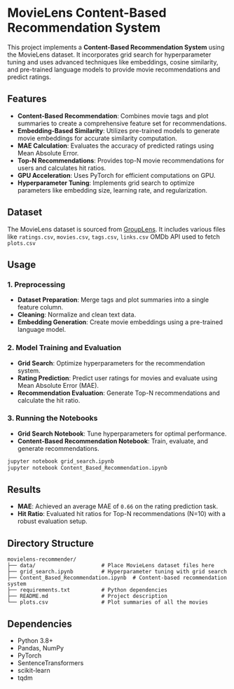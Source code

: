 
# MovieLens Content-Based Recommendation System

This project implements a **Content-Based Recommendation System** using the MovieLens dataset. It incorporates grid search for hyperparameter tuning and uses advanced techniques like embeddings, cosine similarity, and pre-trained language models to provide movie recommendations and predict ratings.

## Features
- **Content-Based Recommendation**: Combines movie tags and plot summaries to create a comprehensive feature set for recommendations.
- **Embedding-Based Similarity**: Utilizes pre-trained models to generate movie embeddings for accurate similarity computation.
- **MAE Calculation**: Evaluates the accuracy of predicted ratings using Mean Absolute Error.
- **Top-N Recommendations**: Provides top-N movie recommendations for users and calculates hit ratios.
- **GPU Acceleration**: Uses PyTorch for efficient computations on GPU.
- **Hyperparameter Tuning**: Implements grid search to optimize parameters like embedding size, learning rate, and regularization.

## Dataset
The MovieLens dataset is sourced from [GroupLens](https://grouplens.org/datasets/movielens/latest/). It includes various files like `ratings.csv`, `movies.csv`, `tags.csv`, `links.csv`
OMDb API used to fetch `plots.csv`
## Usage

### 1. Preprocessing
- **Dataset Preparation**: Merge tags and plot summaries into a single feature column.
- **Cleaning**: Normalize and clean text data.
- **Embedding Generation**: Create movie embeddings using a pre-trained language model.

### 2. Model Training and Evaluation
- **Grid Search**: Optimize hyperparameters for the recommendation system.
- **Rating Prediction**: Predict user ratings for movies and evaluate using Mean Absolute Error (MAE).
- **Recommendation Evaluation**: Generate Top-N recommendations and calculate the hit ratio.

### 3. Running the Notebooks
- **Grid Search Notebook**: Tune hyperparameters for optimal performance.
- **Content-Based Recommendation Notebook**: Train, evaluate, and generate recommendations.

```bash
jupyter notebook grid_search.ipynb
jupyter notebook Content_Based_Recommendation.ipynb
```

## Results
- **MAE**: Achieved an average MAE of `0.66` on the rating prediction task.
- **Hit Ratio**: Evaluated hit ratios for Top-N recommendations (N=10) with a robust evaluation setup.

## Directory Structure
```
movielens-recommender/
├── data/                     # Place MovieLens dataset files here
├── grid_search.ipynb         # Hyperparameter tuning with grid search
├── Content_Based_Recommendation.ipynb  # Content-based recommendation system
├── requirements.txt          # Python dependencies
├── README.md                 # Project description
└── plots.csv                 # Plot summaries of all the movies 
```

## Dependencies
- Python 3.8+
- Pandas, NumPy
- PyTorch
- SentenceTransformers
- scikit-learn
- tqdm




